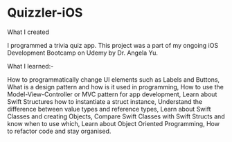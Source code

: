 # Quizzler-iOS

What I created

I programmed a trivia quiz app. This project was a part of my ongoing iOS Development Bootcamp on Udemy by Dr. Angela Yu.

What I learned:- 

How to programmatically change UI elements such as Labels and Buttons,
What is a design pattern and how is it used in programming,
How to use the Model-View-Controller or MVC pattern for app development, 
Learn about Swift Structures how to instantiate a struct instance,
Understand the difference between value types and reference types, 
Learn about Swift Classes and creating Objects, 
Compare Swift Classes with Swift Structs and know when to use which, 
Learn about Object Oriented Programming, 
How to refactor code and stay organised.
